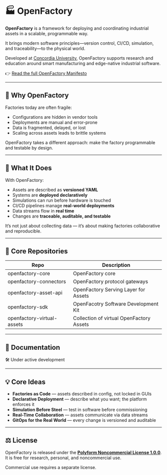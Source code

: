 # 🏭 OpenFactory

**OpenFactory** is a framework for deploying and coordinating industrial assets in a scalable, programmable way.

It brings modern software principles—version control, CI/CD, simulation, and traceability—to the physical world.

Developed at [Concordia University](https://www.concordia.ca/), OpenFactory supports research and education around smart manufacturing and edge-native industrial software.

👉 [Read the full OpenFactory Manifesto](https://github.com/openfactoryio/openfactory-core/blob/main/docs/MANIFESTO.md)

---

## 🎯 Why OpenFactory

Factories today are often fragile:

- Configurations are hidden in vendor tools
- Deployments are manual and error-prone
- Data is fragmented, delayed, or lost
- Scaling across assets leads to brittle systems

OpenFactory takes a different approach: make the factory programmable and testable by design.

---

## 🧩 What It Does

With OpenFactory:

- Assets are described as **versioned YAML**
- Systems are **deployed declaratively**
- Simulations can run before hardware is touched
- CI/CD pipelines manage **real-world deployments**
- Data streams flow in **real time**
- Changes are **traceable, auditable, and testable**

It’s not just about collecting data — it’s about making factories collaborative and reproducible.

---

## 📂 Core Repositories

| Repo                        | Description                                 |
|-----------------------------|---------------------------------------------|
| openfactory-core            | OpenFactory core                            |
| openfactory-connectors      | OpenFactory protocol gateways               |
| openfactory-asset-api       | OpenFactory Serving Layer for Assets        |
| openfactory-sdk             | OpenFacotry Software Development Kit        |
| openfactory-virtual-assets  | Collection of virtual OpenFactory Assets    |

---

## 📖 Documentation

🛠️ Under active development

---

## 💡 Core Ideas

- **Factories as Code** — assets described in config, not locked in GUIs
- **Declarative Deployment** — describe what you want; the platform enforces it
- **Simulation Before Steel** — test in software before commissioning
- **Real-Time Collaboration** — assets communicate via data streams
- **GitOps for the Real World** — every change is versioned and auditable

---

## ⚖️ License

OpenFactory is released under the **[Polyform Noncommercial License 1.0.0](https://polyformproject.org/licenses/noncommercial/1.0.0/)**.  
It is free for research, personal, and noncommercial use.

Commercial use requires a separate license.
